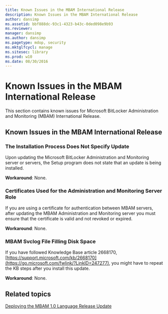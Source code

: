 ```yaml
---
title: Known Issues in the MBAM International Release
description: Known Issues in the MBAM International Release
author: dansimp
ms.assetid: bbf888dc-93c1-4323-b43c-0ded098e9b93
ms.reviewer: 
manager: dansimp
ms.author: dansimp
ms.pagetype: mdop, security
ms.mktglfcycl: manage
ms.sitesec: library
ms.prod: w10
ms.date: 08/30/2016
---
```



# Known Issues in the MBAM International Release


This section contains known issues for Microsoft BitLocker Administration and Monitoring (MBAM) International Release.

## Known Issues in the MBAM International Release


### The Installation Process Does Not Specify Update

Upon updating the Microsoft BitLocker Administration and Monitoring server or servers, the Setup program does not state that an update is being installed.

**Workaround**: None.

### Certificates Used for the Administration and Monitoring Server Role

If you are using a certificate for authentication between MBAM servers, after updating the MBAM Administration and Monitoring server you must ensure that the certificate is valid and not revoked or expired.

**Workaround**: None.

### MBAM Svclog File Filling Disk Space

If you have followed Knowledge Base article 2668170, [https://support.microsoft.com/kb/2668170](https://go.microsoft.com/fwlink/?LinkID=247277), you might have to repeat the KB steps after you install this update.

**Workaround**: None.

## Related topics


[Deploying the MBAM 1.0 Language Release Update](deploying-the-mbam-10-language-release-update.md)

 

 





